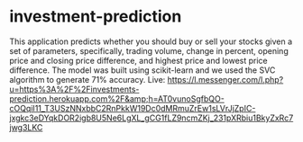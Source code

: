 # investment-prediction
This application predicts whether you should buy or sell your stocks given a set of parameters, specifically, trading volume, change in percent, opening price and closing price difference, and highest price and lowest price difference. The model was built using scikit-learn and we used the SVC algorithm to generate 71% accuracy. Live: https://l.messenger.com/l.php?u=https%3A%2F%2Finvestments-prediction.herokuapp.com%2F&amp;h=AT0vunoSgfbQO-cOQqiI11_T3USzNNxbbC2RnPkkW19Dc0dMRmuZrEw1sLVrJjZpIC-jxgkc3eDYqkDOR2igb8U5Ne6LgXL_gCG1fLZ9ncmZKj_231pXRbiu1BkyZxRc7jwg3LKC

